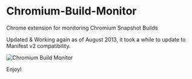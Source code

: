 Chromium-Build-Monitor
======================


Chrome extension for monitoring Chromium Snapshot Builds

Updated & Working again as of August 2013, it took a while to update to Manifest v2 compatibility.

![Chromium Build Monitor](http://i.imgur.com/UpAwDJ5.png "Chromium Build Monitor")

Enjoy!
